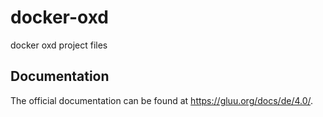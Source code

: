 # docker-oxd

docker oxd project files

## Documentation

The official documentation can be found at https://gluu.org/docs/de/4.0/.
